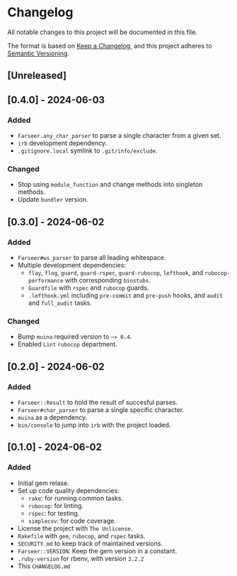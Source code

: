 # Changelog

All notable changes to this project will be documented in this file.

The format is based on [Keep a Changelog](https://keepachangelog.com/en/1.1.0/),
and this project adheres to [Semantic Versioning](https://semver.org/spec/v2.0.0.html).

## [Unreleased]

## [0.4.0] - 2024-06-03
### Added
- `Farseer.any_char_parser` to parse a single character from a given set.
- `irb` development dependency.
- `.gitignore.local` symlink to `.git/info/exclude`.

### Changed
- Stop using `module_function` and change methods into singleton methods.
- Update `bundler` version.

## [0.3.0] - 2024-06-02
### Added
- `Farseer#ws_parser` to parse all leading whitespace.
- Multiple development dependencies:
  - `flay`, `flog`, `guard`, `guard-rspec`, `guard-rubocop`, `lefthook`, and
    `rubocop-performance` with corresponding `binstubs`.
  - `Guardfile` with `rspec` and `rubocop` guards.
  - `.lefthook.yml` including `pre-commit` and `pre-push` hooks, and `audit` and
    `full_audit` tasks.

### Changed
- Bump `muina` required version to `~> 0.4`.
- Enabled `Lint` `rubocop` department.


## [0.2.0] - 2024-06-02
### Added
- `Farseer::Result` to hold the result of succesful parses.
- `Farseer#char_parser` to parse a single specific character.
- `muina` as a dependency.
- `bin/console` to jump into `irb` with the project loaded.


## [0.1.0] - 2024-06-02
### Added
- Initial gem relase.
- Set up code quality dependencies:
  - `rake`:      for running common tasks.
  - `rubocop`:   for linting.
  - `rspec`:     for testing.
  - `simplecov`: for code coverage.
- License the project with `The Unlicense`.
- `Rakefile` with `gem`, `rubocop`, and `rspec` tasks.
- `SECURITY.md` to keep track of maintained versions.
- `Farseer::VERSION`: Keep the gem version in a constant.
- `.ruby-version` for rbenv, with version `3.2.2`
- This `CHANGELOG.md`
